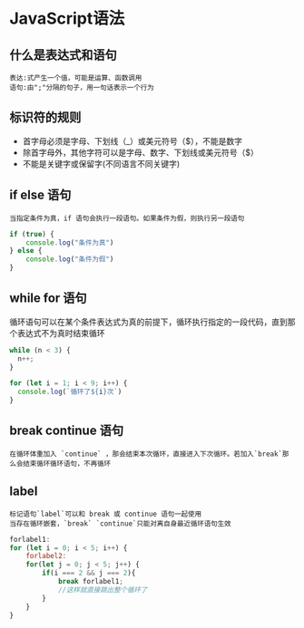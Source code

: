 # JavaScript语法

## 什么是表达式和语句
    表达:式产生一个值，可能是运算、函数调用
    语句:由";"分隔的句子，用一句话表示一个行为
## 标识符的规则
* 首字母必须是字母、下划线（_）或美元符号（$），不能是数字
* 除首字母外，其他字符可以是字母、数字、下划线或美元符号（$）
* 不能是关键字或保留字(不同语言不同关键字)
## if else 语句
    当指定条件为真，if 语句会执行一段语句。如果条件为假，则执行另一段语句

```js
if (true) {
    console.log("条件为真")
} else {
    console.log("条件为假")
}
```
## while for 语句
  循环语句可以在某个条件表达式为真的前提下，循环执行指定的一段代码，直到那个表达式不为真时结束循环
```js
while (n < 3) {
  n++;
}
```
  
```js
for (let i = 1; i < 9; i++) {
  console.log(`循环了${i}次`)
}
```
## break continue 语句
    在循环体重加入 `continue` ，那会结束本次循环，直接进入下次循环。若加入`break`那么会结束循环循环语句，不再循环
## label
    标记语句`label`可以和 break 或 continue 语句一起使用
    当存在循环嵌套，`break` `continue`只能对离自身最近循环语句生效
```js
forlabel1:
for (let i = 0; i < 5; i++) {
    forlabel2:
    for(let j = 0; j < 5; j++) {
        if(i === 2 && j === 2){
            break forlabel1;
            //这样就直接跳出整个循环了
        }
    }
}
```